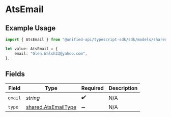 # AtsEmail

## Example Usage

```typescript
import { AtsEmail } from "@unified-api/typescript-sdk/sdk/models/shared";

let value: AtsEmail = {
    email: "Glen.Walsh33@yahoo.com",
};
```

## Fields

| Field                                                             | Type                                                              | Required                                                          | Description                                                       |
| ----------------------------------------------------------------- | ----------------------------------------------------------------- | ----------------------------------------------------------------- | ----------------------------------------------------------------- |
| `email`                                                           | *string*                                                          | :heavy_check_mark:                                                | N/A                                                               |
| `type`                                                            | [shared.AtsEmailType](../../../sdk/models/shared/atsemailtype.md) | :heavy_minus_sign:                                                | N/A                                                               |